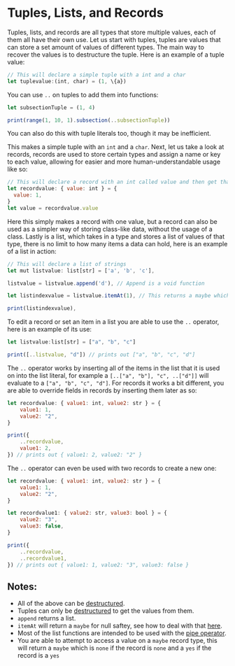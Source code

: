 # Tuples, Lists, and Records

Tuples, lists, and records are all types that store multiple values, each of them all have their own use. Let us start with tuples, tuples are values that can store a set amount of values of different types. The main way to recover the values is to destructure the tuple. Here is an example of a tuple value:

```js
// This will declare a simple tuple with a int and a char
let tuplevalue:(int, char) = (1, \{a})
```

You can use `..` on tuples to add them into functions:

```js
let subsectionTuple = (1, 4)

print(range(1, 10, 1).subsection(..subsectionTuple))
```

You can also do this with tuple literals too, though it may be inefficient.

This makes a simple tuple with an `int` and a `char`. Next, let us take a look at records, records are used to store certain types and assign a name or key to each value, allowing for easier and more human-understandable usage like so:

```js
// This will declare a record with an int called value and then get that from it
let recordvalue: { value: int } = {
  value: 1,
}
let value = recordvalue.value
```

Here this simply makes a record with one value, but a record can also be used as a simpler way of storing class-like data, without the usage of a class. Lastly is a list, which takes in a type and stores a list of values of that type, there is no limit to how many items a data can hold, here is an example of a list in action:

```js
// This will declare a list of strings
let mut listvalue: list[str] = ['a', 'b', 'c'],

listvalue = listvalue.append('d'), // Append is a void function

let listindexvalue = listvalue.itemAt(1), // This returns a maybe which will need to be defaulted

print(listindexvalue),
```



To edit a record or set an item in a list you are able to use the `..` operator, here is an example of its use:

```js
let listvalue:list[str] = ["a", "b", "c"]

print([..listvalue, "d"]) // prints out ["a", "b", "c", "d"]
```

The `..` operator works by inserting all of the items in the list that it is used on into the list literal, for example a `[..["a", "b"], "c", ..["d"]]` will evaluate to a `["a", "b", "c", "d"]`. For records it works a bit different, you are able to override fields in records by inserting them later as so:

```js
let recordvalue: { value1: int, value2: str } = {
	value1: 1,
	value2: "2",
}

print({
	..recordvalue,
	value1: 2,
}) // prints out { value1: 2, value2: "2" }
```

The `..` operator can even be used with two records to create a new one:

```js
let recordvalue: { value1: int, value2: str } = {
	value1: 1,
	value2: "2",
}

let recordvalue1: { value2: str, value3: bool } = {
	value2: "3",
	value3: false,
}

print({
	..recordvalue,
	..recordvalue1,
}) // prints out { value1: 1, value2: "3", value3: false }
```

## Notes:

- All of the above can be [destructured](./destructuring.md).
- Tuples can only be [destructured](./destructuring.md) to get the values from them.
- `append` returns a list.
- `itemAt` will return a `maybe` for null saftey, see how to deal with that [here](./enums.md).
- Most of the list functions are intended to be used with the [pipe operator](./currying.md).
- You are able to attempt to access a value on a `maybe` record type, this will return a `maybe` which is `none` if the record is `none` and a `yes` if the record is a `yes`
